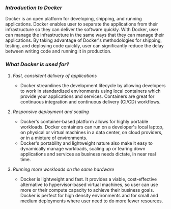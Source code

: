 ### _Introduction to Docker_
Docker is an open platform for developing, shipping, and running applications. Docker enables user to separate the applications from their infrastructure so they can deliver the software quickly. With Docker, user can manage the infrastructure in the same ways that they can manage their applications. By taking advantage of Docker's methodologies for shipping, testing, and deploying code quickly, user can significantly reduce the delay between writing code and running it in production.

### _What Docker is used for?_
1. _Fast, consistent delivery of applications_
    * Docker streamlines the development lifecycle by allowing developers to work in standardized environments using local containers which provide your applications and services. Containers are great for continuous integration and continuous delivery (CI/CD) workflows.
    
2. _Responsive deployment and scaling_
    * Docker's container-based platform allows for highly portable workloads. Docker containers can run on a developer's local laptop, on physical or virtual machines in a data center, on cloud providers, or in a mixture of environments.
    * Docker's portability and lightweight nature also make it easy to dynamically manage workloads, scaling up or tearing down applications and services as business needs dictate, in near real time.
    
3. _Running more workloads on the same hardware_
    * Docker is lightweight and fast. It provides a viable, cost-effective alternative to hypervisor-based virtual machines, so user can use more or their compute capacity to achieve their business goals. Docker is perfect for high density environments and for small and medium deployments where user need to do more fewer resources.



